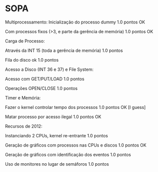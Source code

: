 SOPA
====


Multiprocessamento:
Inicialização do processo dummy  1.0 pontos OK

Com processos fixos (>3, e parte da gerência de memória) 1.0 pontos OK




Carga de Processo:

Através da INT 15 (toda a gerência de memória) 1.0 pontos

Fila do disco ok 1.0 pontos




Acesso a Disco (INT 36 e 37) e File System:

Acesso com GET/PUT/LOAD 1.0 pontos

Operações OPEN/CLOSE 1.0 pontos




Timer e Memória:

Fazer o kernel controlar tempo dos processos 1.0 pontos OK [I guess]

Matar processo por acesso ilegal  1.0 pontos OK




Recursos de 2012:

Instanciando 2 CPUs, kernel re-entrante 1.0 pontos

Geração de gráficos com processos nas CPUs e discos 1.0 pontos OK

Geração de gráficos com identificação dos eventos 1.0 pontos

Uso de monitores no lugar de semáforos 1.0 pontos
